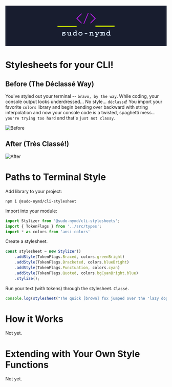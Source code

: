 ![Sudo-Nymd](https://github.com/sudo-nymd/branding/blob/main/images/banner.png?raw=true)
# Stylesheets for your CLI!

## Before (The Déclassé Way)

You've styled out your terminal -- ```bravo, by the way```. While coding, your console output looks underdressed... No style... ```déclassé```! You import your favorite ```colors``` library and begin bending over backward with string interpolation and now your console code is a twisted, spaghetti mess... ```you're trying too hard``` and that's ```just not classy```.

![Before](https://github.com/sudo-nymd/cli-stylesheets/blob/master/images/before.png?raw=true)

## After (Très Classé!)

![After](https://github.com/sudo-nymd/cli-stylesheets/blob/master/images/after.png?raw=true)

# Paths to Terminal Style 

Add library to your project:

```
npm i @sudo-nymd/cli-stylesheet
```

Import into your module:

``` javascript
import Stylizer from '@sudo-nymd/cli-stylesheets';
import { TokenFlags } from '../src/types';
import * as colors from 'ansi-colors'
```

Create a stylesheet.

``` javascript
const stylesheet = new Stylizer()
    .addStyle(TokenFlags.Braced, colors.greenBright)
    .addStyle(TokenFlags.Bracketed, colors.blueBright)
    .addStyle(TokenFlags.Punctuation, colors.cyan)
    .addStyle(TokenFlags.Quoted, colors.bgCyanBright.blue)
    .stylize();
```

Run your text (with tokens) through the stylesheet. ```Classé.```

``` javascript
console.log(stylesheet("The quick [brown] fox jumped over the 'lazy dog', and the {cow} jumped over the moon! Enough said."));
```

# How it Works

Not yet. 
# Extending with Your Own Style Functions

Not yet.


